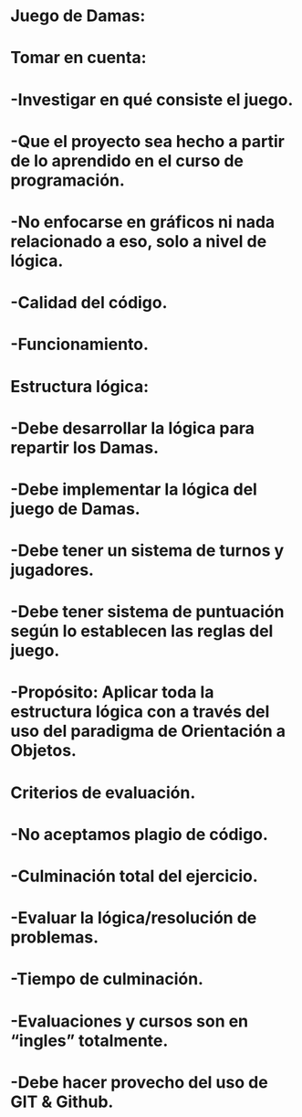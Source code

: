 # Juego de Damas: 

# Tomar en cuenta:  
#   -Investigar en qué consiste el juego.  
#   -Que el proyecto sea hecho a partir de lo aprendido en el curso de programación.  
#   -No enfocarse en gráficos ni nada relacionado a eso, solo a nivel de lógica. 
#   -Calidad del código. 
#   -Funcionamiento. 

# Estructura lógica: 
#   -Debe desarrollar la lógica para repartir los Damas.
#   -Debe implementar la lógica del juego de Damas.
#   -Debe tener un sistema de turnos y jugadores.
#   -Debe tener sistema de puntuación según lo establecen las reglas del juego.
#   -Propósito: Aplicar toda la estructura lógica con a través del uso del paradigma de Orientación a Objetos.

# Criterios de evaluación. 
#   -No aceptamos plagio de código. 
#   -Culminación total del ejercicio. 
#   -Evaluar la lógica/resolución de problemas. 
#   -Tiempo de culminación.  
#   -Evaluaciones y cursos son en “ingles” totalmente. 
#   -Debe hacer provecho del uso de GIT & Github.